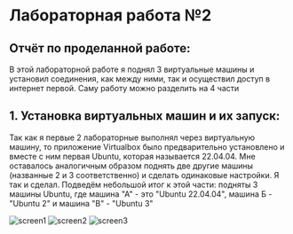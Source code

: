 # Лабораторная работа №2
## Отчёт по проделанной работе:
В этой лабораторной работе я поднял 3 виртуальные машины и установил соединения, как между ними, так и осуществил доступ в интернет первой. 
Саму работу можно разделить на 4 части

## 1. Установка виртуальных машин и их запуск: 
Так как я первые 2 лабораторные выполнял через виртуальную машину, то приложение Virtualbox было предварительно установлено и вместе с ним первая Ubuntu, которая называется 22.04.04. Мне оставалось аналогичным образом поднять две другие машины (названные 2 и 3 соответственно) и сделать одинаковые настройки. Я так и сделал. Подведём небольшой итог к этой части: подняты 3 машины Ubuntu, где машина "А" - это "Ubuntu 22.04.04", машина Б - "Ubuntu 2" и машина "В" - "Ubuntu 3"

![screen1](https://github.com/Alexis416/Informatics/blob/main/Lab-3/1.png)
![screen2](https://github.com/Alexis416/Informatics/blob/main/Lab-3/2.png)
![screen3](https://github.com/Alexis416/Informatics/blob/main/Lab-3/3.png)
